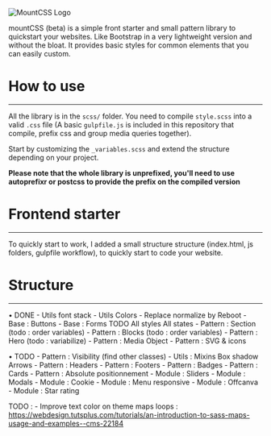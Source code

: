 ![MountCSS Logo](http://barbo.sa.com/16FPu/60Bwg3lr+)  

mountCSS (beta) is a simple front starter and small pattern library to quickstart your websites. Like Bootstrap in a very lightweight version and without the bloat. It provides basic styles for common elements that you can easily custom.  

# How to use
---
All the library is in the `scss/` folder. You need to compile `style.scss` into a valid `.css` file (A basic `gulpfile.js` is included in this repository that compile, prefix css and group media queries together).  

Start by customizing the `_variables.scss` and extend the structure depending on your project.
  
**Please note that the whole library is unprefixed, you'll need to use autoprefixr or postcss to provide the prefix on the compiled version**

# Frontend starter
---

To quickly start to work, I added a small structure structure (index.html, js folders, gulpfile workflow), to quickly start to code your website.

# Structure
---

• DONE
    - Utils font stack
    - Utils Colors
    - Replace normalize by Reboot
    - Base : Buttons
    - Base : Forms TODO
        All styles
        All states
    - Pattern : Section (todo : order variables)
    - Pattern : Blocks (todo : order variables)
    - Pattern : Hero (todo : variabilize)
    - Pattern : Media Object
    - Pattern : SVG & icons

• TODO
    - Pattern : Visibility (find other classes)
    - Utils : Mixins
        Box shadow
        Arrows
    - Pattern : Headers
    - Pattern : Footers
    - Pattern : Badges
    - Pattern : Cards
    - Pattern : Absolute positionnement
    - Module : Sliders
    - Module : Modals
    - Module : Cookie
    - Module : Menu responsive
    - Module : Offcanva
    - Module : Star rating


TODO :
    - Improve text color on theme maps loops : https://webdesign.tutsplus.com/tutorials/an-introduction-to-sass-maps-usage-and-examples--cms-22184
